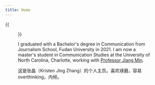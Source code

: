 ```yaml
---
title: Home
---
```


{{<figure src="/image/Myself.jpg" caption="World Erotic Arts Museum, Miami. Photo by myself in December 2022. ">}}

I graduated with a Bachelor's degree in Communication from Journalism School, Fudan University in 2021.  I am now a master's student in Communication Studies at the University of North Carolina, Charlotte, working with [Professor Jiang Min](https://pages.charlotte.edu/min-jiang/). 

这是张晶（Kristen Jing Zhang）的个人主页。喜欢琢磨，容易overthinking，内倾。

